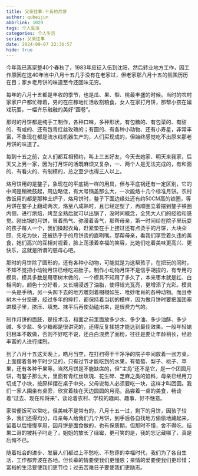 ```yaml
---
title: 父亲往事-十五的月饼
author: qubeijun
abbrlink: 1029
tags: 个人生活
categories: 个人生活
series: 父亲往事
date: 2024-09-07 22:36:57
hide: true
---
```

今年我已离家整40个春秋了，1983年应征入伍到沈阳，然后转业地方工作，因工作原因在这40年当中八月十五几乎没有在老家过，但老家那八月十五的氛围历历在目；家乡老月饼的味道至今还回味无穷。

每年的八月十五都是丰收的季节，也是瓜、果、梨、桃最丰盛的时候。当时的农村家家户户都忙碌着，男的在庄稼地忙活收割粮食，女人在家打月饼，那帮小孩在嬉戏玩耍，一幅齐乐融融的美好“画卷”。

那时的月饼都是纯手工制作，各种口味，多种形状，有包糖的、有包菜的、有甜的、有咸的、还有包青红丝玫瑰的；有圆的、有各种小动物、还有小寿星，非常丰富，不象现在都是流水线机器生产的，人们买现成的，但始终感觉吃不出原来那老月饼的味道了。

每到十五之前，女人们都互相预约，叫上三五好友，今天去她家、明天来我家，后天又上另一家，因为打月饼的活既麻烦又复杂，一、两个人是无法完成的，有和面的、有看火的、有制模的，总之至少也得三人以上。

烙月饼用的是鏊子，象现在的平底锅一样的用具，但与平底锅还有一定区别，它的中间是稍微鼓起，周边略低，有大号锅盖那么大，一次能烙十几个标准月饼。农村做饭用的都是那种土炉子，烙月饼时，鏊子下面边缘处还有约50CM高的铁圈，等月饼在鏊子上翻动两次，烙至八成熟时，且已经定型了，再顺圈立着摆到鏊子铁圈内侧，进行烘焙，烤至全熟后就可以出锅了，没时间概念，全凭大人们的经验和感觉。刚出锅的月饼，冒着热气、弥漫着香气，那帮母亲，第一时间给在院子里玩耍的孩子每人一个，我们操起衣角，赶紧垫在手上接过还有点烫手的月饼，大块朵颐、先吃为快，还被热乎乎的月饼烫的直咧嘴。那帮母亲，看我们享受着久违的美食，她们高兴的互相对视着，脸上荡漾着幸福的笑容，比她们吃着美味更高兴、更快乐，这就是所谓的慈母心吧。

那时的月饼除了圆形的，还有各种小动物，可能就是为这帮孩子，在把玩的同时，不知不觉把小动物月饼已经吃进肚子。制作小动物月饼不是信手胡捏的，有专用的模具，模具多数是用枣树木做的，一个模具不知用了多久了，本来枣木就是红、白相间的，颜色十分好看，又长期浸透了油脂，使得锃光瓦亮，更增添了光彩。模具一头是手柄，另一头凹下去的地方雕刻着栩栩如生、唯妙唯肖的各种动物。而且枣树木十分坚硬，经过多年的摔打，都保持着当初的模样，因为做月饼时要把面团塞进模子里，挤压、填充、抹平后再使劲磕出来，是很费力气的。

制作月饼的面胚，是技术活，和面之前里面放多少水、多少油、多少油酥、多少碱、多少盐、多少糖都是很讲究的，还得反复揉搓才能达到最佳效果。一般年轻媳妇根本不敢做，否则不好吃不说，还白白浪费了面粉，往往是要让年龄稍长，经验丰富的人进行揉制。

到了八月十五这天晚上，皓月当空，在打扫得干干净净的院子中间放着一张方桌，上面摆着各种平时少见的，只有过节才能吃到的水果，有葡萄、梨子、桃子、苹果，还有各种干果等。当然月饼是不能缺席的，但“主角”还不是它，是一个团圆月饼，有鏊子那么大，里面有青红丝玫瑰、花生碎、芝麻之类的馅料，母亲已经用刀切成了小块，按原样摆在桌子中央，父母说每人必须要吃一块，这样才叫团圆。我们一家人围坐有桌旁，欣赏着挂在天边圆圆的月亮，品尝着一桌的美食，畅谈着“过去、现在和将来”，谈论着农村、学校的趣闻、趣事，好不惬意。

家常便饭可以常吃，但美味不是常有的，八月十五一过，剩下的月饼，因孩子较多，我们还得均分，母亲每人给我们几个月饼，到手后各自找地方偷偷地藏起来，留着以后慢慢享用，因月饼是面食做的，也有保质期，但那时不懂，舍不得吃，结果二哥的被耗子叼走了，姐姐的放长了绿霉，更可笑的是，我的忘记藏哪了，真是后悔不已。

随着社会的进步、发展人们都过上不愁吃、不愁穿的幸福时代，我们为了各自生活、工作都奔波在各地，但长辈的情要使我们更懂恩；亲情的爱要使我们更珍惜；富裕的生活要使我们更节俭；过去苦难日子要使我们更励志。